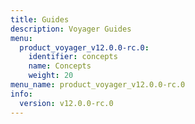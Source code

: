 ```yaml
---
title: Guides
description: Voyager Guides
menu:
  product_voyager_v12.0.0-rc.0:
    identifier: concepts
    name: Concepts
    weight: 20
menu_name: product_voyager_v12.0.0-rc.0
info:
  version: v12.0.0-rc.0
---
```


